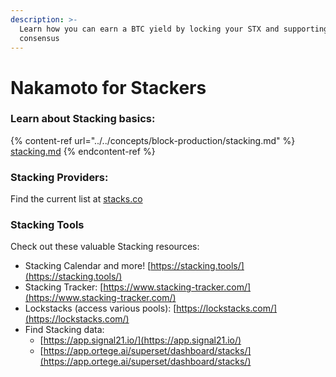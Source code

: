 ```yaml
---
description: >-
  Learn how you can earn a BTC yield by locking your STX and supporting network
  consensus
---
```


# Nakamoto for Stackers

### Learn about Stacking basics:

{% content-ref url="../../concepts/block-production/stacking.md" %}
[stacking.md](../../concepts/block-production/stacking.md)
{% endcontent-ref %}

### Stacking Providers:

Find the current list at [stacks.co](https://www.stacks.co/learn/stacking)

### Stacking Tools

Check out these valuable Stacking resources:

* Stacking Calendar and more! [https://stacking.tools/](https://stacking.tools/)
* Stacking Tracker: [https://www.stacking-tracker.com/](https://www.stacking-tracker.com/)
* Lockstacks (access various pools): [https://lockstacks.com/](https://lockstacks.com/)
* Find Stacking data:&#x20;
  * [https://app.signal21.io/](https://app.signal21.io/)
  * [https://app.ortege.ai/superset/dashboard/stacks/](https://app.ortege.ai/superset/dashboard/stacks/)
